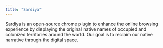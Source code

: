 ```yaml
---
title: "Sardiya"
---
```


Sardiya is an open-source chrome plugin to enhance the online browsing
experience by displaying the original native names of occupied and colonized
territories around the world. Our goal is to reclaim our native narrative
through the digital space.
